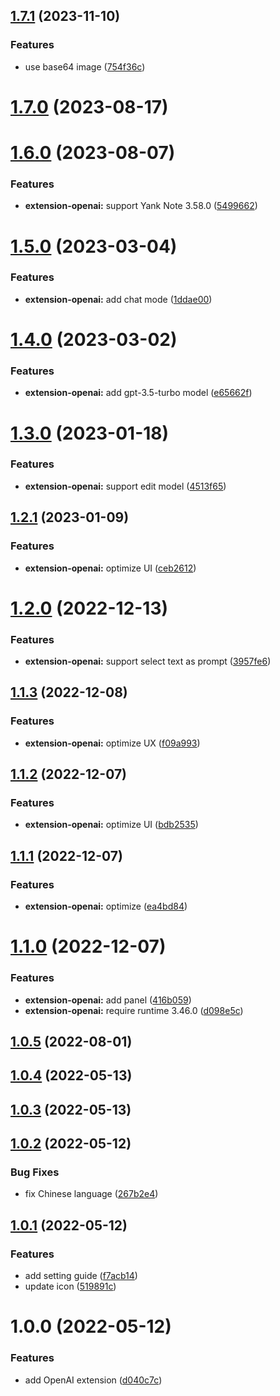 ## [1.7.1](https://github.com/purocean/yank-note-extension/compare/extension-openai-1.7.0...extension-openai-1.7.1) (2023-11-10)


### Features

* use base64 image ([754f36c](https://github.com/purocean/yank-note-extension/commit/754f36c8da832dadff392c1df9bd79b7921acfe0))



# [1.7.0](https://github.com/purocean/yank-note-extension/compare/extension-openai-1.6.0...extension-openai-1.7.0) (2023-08-17)



# [1.6.0](https://github.com/purocean/yank-note-extension/compare/extension-openai-1.5.0...extension-openai-1.6.0) (2023-08-07)


### Features

* **extension-openai:** support Yank Note 3.58.0 ([5499662](https://github.com/purocean/yank-note-extension/commit/54996629d266c3ccd811f37545e786b5ac6978df))



# [1.5.0](https://github.com/purocean/yank-note-extension/compare/extension-openai-1.4.0...extension-openai-1.5.0) (2023-03-04)


### Features

* **extension-openai:** add chat mode ([1ddae00](https://github.com/purocean/yank-note-extension/commit/1ddae00afe52448d4f1557c0c79c40731a56fa09))



# [1.4.0](https://github.com/purocean/yank-note-extension/compare/extension-openai-1.3.0...extension-openai-1.4.0) (2023-03-02)


### Features

* **extension-openai:** add gpt-3.5-turbo model ([e65662f](https://github.com/purocean/yank-note-extension/commit/e65662f3d8c246314549fcfb010e70285c0aa74a))



# [1.3.0](https://github.com/purocean/yank-note-extension/compare/extension-openai-1.2.1...extension-openai-1.3.0) (2023-01-18)


### Features

* **extension-openai:** support edit model ([4513f65](https://github.com/purocean/yank-note-extension/commit/4513f65fa4c49df422540907e6ac132b48ea8043))



## [1.2.1](https://github.com/purocean/yank-note-extension/compare/extension-openai-1.2.0...extension-openai-1.2.1) (2023-01-09)


### Features

* **extension-openai:** optimize UI ([ceb2612](https://github.com/purocean/yank-note-extension/commit/ceb2612b8c3114593fe209364b275704a3e00079))



# [1.2.0](https://github.com/purocean/yank-note-extension/compare/extension-openai-1.1.3...extension-openai-1.2.0) (2022-12-13)


### Features

* **extension-openai:** support select text as prompt ([3957fe6](https://github.com/purocean/yank-note-extension/commit/3957fe60fdc3bc4bf4bdb137369363fe532eca38))



## [1.1.3](https://github.com/purocean/yank-note-extension/compare/extension-openai-1.1.2...extension-openai-1.1.3) (2022-12-08)


### Features

* **extension-openai:** optimize UX ([f09a993](https://github.com/purocean/yank-note-extension/commit/f09a993f6aa37d7d900fa4c61d8557e33f32f47c))



## [1.1.2](https://github.com/purocean/yank-note-extension/compare/extension-openai-1.1.1...extension-openai-1.1.2) (2022-12-07)


### Features

* **extension-openai:** optimize UI ([bdb2535](https://github.com/purocean/yank-note-extension/commit/bdb25351ea98b617e1e54580cc3f23fed105bb6c))



## [1.1.1](https://github.com/purocean/yank-note-extension/compare/extension-openai-1.1.0...extension-openai-1.1.1) (2022-12-07)


### Features

* **extension-openai:** optimize ([ea4bd84](https://github.com/purocean/yank-note-extension/commit/ea4bd84445bd1ab05b55251be02f1b896751621f))



# [1.1.0](https://github.com/purocean/yank-note-extension/compare/extension-openai-1.0.5...extension-openai-1.1.0) (2022-12-07)


### Features

* **extension-openai:** add panel ([416b059](https://github.com/purocean/yank-note-extension/commit/416b0594e00dffaf4a6cf4a33614dc485c068c54))
* **extension-openai:** require runtime 3.46.0 ([d098e5c](https://github.com/purocean/yank-note-extension/commit/d098e5c4446ea8d87f5c712b9704767cae409e1e))



## [1.0.5](https://github.com/purocean/yank-note-extension/compare/extension-openai-1.0.4...extension-openai-1.0.5) (2022-08-01)



## [1.0.4](https://github.com/purocean/yank-note-extension/compare/extension-openai-1.0.3...extension-openai-1.0.4) (2022-05-13)



## [1.0.3](https://github.com/purocean/yank-note-extension/compare/extension-openai-1.0.2...extension-openai-1.0.3) (2022-05-13)



## [1.0.2](https://github.com/purocean/yank-note-extension/compare/extension-openai-1.0.1...extension-openai-1.0.2) (2022-05-12)


### Bug Fixes

* fix Chinese language ([267b2e4](https://github.com/purocean/yank-note-extension/commit/267b2e4d30e6dc73a424fd52368456406f95a34a))



## [1.0.1](https://github.com/purocean/yank-note-extension/compare/extension-openai-1.0.0...extension-openai-1.0.1) (2022-05-12)


### Features

* add setting guide ([f7acb14](https://github.com/purocean/yank-note-extension/commit/f7acb1452176fbce12cd3f1bdb4b5f7c9c895abe))
* update icon ([519891c](https://github.com/purocean/yank-note-extension/commit/519891c4d7192027332b5e43f68c8382cff43339))



# 1.0.0 (2022-05-12)


### Features

* add OpenAI extension ([d040c7c](https://github.com/purocean/yank-note-extension/commit/d040c7c9e8df20fac273e049c2bdc2e6872591b1))




